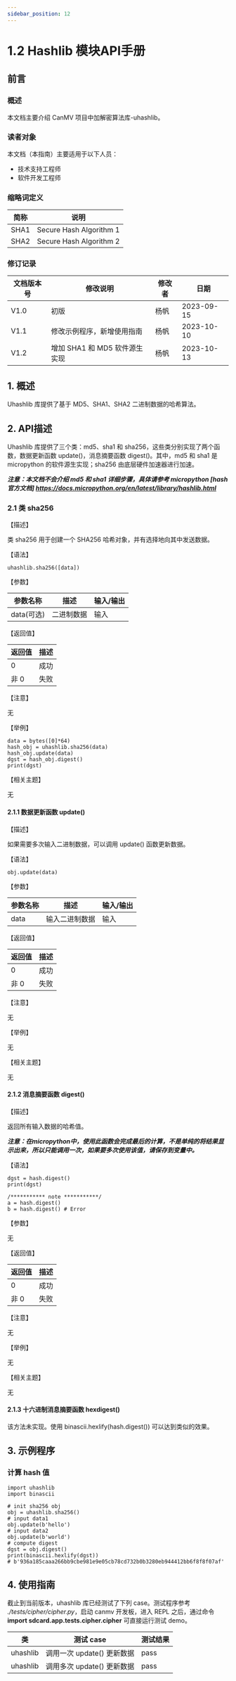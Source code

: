 ```yaml
---
sidebar_position: 12
---
```

# 1.2 Hashlib 模块API手册

## 前言

### 概述

本文档主要介绍 CanMV 项目中加解密算法库-uhashlib。

### 读者对象

本文档（本指南）主要适用于以下人员：

- 技术支持工程师
- 软件开发工程师

### 缩略词定义

| 简称 | 说明                    |
| ---- | ----------------------- |
| SHA1 | Secure Hash Algorithm 1 |
| SHA2 | Secure Hash Algorithm 2 |

### 修订记录

| 文档版本号 | 修改说明                      | 修改者 | 日期       |
| ---------- | ----------------------------- | ------ | ---------- |
| V1.0       | 初版                          | 杨帆   | 2023-09-15 |
| V1.1       | 修改示例程序，新增使用指南    | 杨帆   | 2023-10-10 |
| V1.2       | 增加 SHA1 和 MD5 软件源生实现 | 杨帆   | 2023-10-13 |

## 1. 概述

Uhashlib 库提供了基于 MD5、SHA1、SHA2 二进制数据的哈希算法。

## 2. API描述

Uhashlib 库提供了三个类：md5、sha1 和 sha256，这些类分别实现了两个函数，数据更新函数 update()，消息摘要函数 digest()。其中，md5 和 sha1 是 micropython 的软件源生实现；sha256 由底层硬件加速器进行加速。

***注意：本文档不会介绍 md5 和 sha1 详细步骤，具体请参考 micropython [hash官方文档] https://docs.micropython.org/en/latest/library/hashlib.html***

### 2.1 类 sha256

【描述】

类 sha256 用于创建一个 SHA256 哈希对象，并有选择地向其中发送数据。

【语法】

```
uhashlib.sha256([data])
```



【参数】

| 参数名称   | 描述       | 输入/输出 |
| ---------- | ---------- | --------- |
| data(可选) | 二进制数据 | 输入      |

【返回值】

| 返回值 | 描述 |
| ------ | ---- |
| 0      | 成功 |
| 非 0   | 失败 |

【注意】

无

【举例】

```
data = bytes([0]*64)
hash_obj = uhashlib.sha256(data)
hash_obj.update(data)
dgst = hash_obj.digest()
print(dgst)
```



【相关主题】

无

#### 2.1.1 数据更新函数 update()

【描述】

如果需要多次输入二进制数据，可以调用 update() 函数更新数据。

【语法】

```
obj.update(data)
```



【参数】

| 参数名称 | 描述           | 输入/输出 |
| -------- | -------------- | --------- |
| data     | 输入二进制数据 | 输入      |

【返回值】

| 返回值 | 描述 |
| ------ | ---- |
| 0      | 成功 |
| 非 0   | 失败 |

【注意】

无

【举例】

无

【相关主题】

无

#### 2.1.2 消息摘要函数 digest()

【描述】

返回所有输入数据的哈希值。

***注意：在micropython中，使用此函数会完成最后的计算，不是单纯的将结果显示出来，所以只能调用一次，如果要多次使用该值，请保存到变量中。***

【语法】

```
dgst = hash.digest()
print(dgst)

/*********** note ***********/
a = hash.digest()
b = hash.digest() # Error
```



【参数】

无

【返回值】

| 返回值 | 描述 |
| ------ | ---- |
| 0      | 成功 |
| 非 0   | 失败 |

【注意】

无

【举例】

无

【相关主题】

无

#### 2.1.3 十六进制消息摘要函数 hexdigest()

该方法未实现。使用 binascii.hexlify(hash.digest()) 可以达到类似的效果。

## 3. 示例程序

### 计算 hash 值

```
import uhashlib
import binascii

# init sha256 obj
obj = uhashlib.sha256()
# input data1
obj.update(b'hello')
# input data2
obj.update(b'world')
# compute digest
dgst = obj.digest()
print(binascii.hexlify(dgst))
# b'936a185caaa266bb9cbe981e9e05cb78cd732b0b3280eb944412bb6f8f8f07af'
```



## 4. 使用指南

截止到当前版本，uhashlib 库已经测试了下列 case。测试程序参考 *./tests/cipher/cipher.py*，启动 canmv 开发板，进入 REPL 之后，通过命令 **import sdcard.app.tests.cipher.cipher** 可直接运行测试 demo。

| 类       | 测试 case                  | 测试结果 |
| -------- | -------------------------- | -------- |
| uhashlib | 调用一次 update() 更新数据 | pass     |
| uhashlib | 调用多次 update() 更新数据 | pass     |
